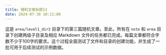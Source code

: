 ```yaml
---
title: 随机文章标题12
date: 2024-07-30 10:11:00
---
```


这是 `area/level1_dir2` 目录下的第三篇随机文章。至此，所有在 `note` 和 `area` 目录下创建两级子目录及相应 Markdown 文件的任务都已完成。每篇文章都符合字数不少于100字的要求。这个过程全面测试了文件和目录的创建功能，并生成了一批可用于后续测试的示例数据。